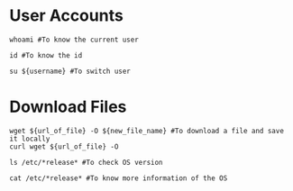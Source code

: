 # User Accounts

```
whoami #To know the current user
```
```
id #To know the id
```
```
su ${username} #To switch user
```


# Download Files

```
wget ${url_of_file} -O ${new_file_name} #To download a file and save it locally
curl wget ${url_of_file} -O
```
```
ls /etc/*release* #To check OS version
```
```
cat /etc/*release* #To know more information of the OS
```


